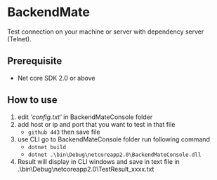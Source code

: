 # BackendMate
Test connection on your machine or server with dependency server (Telnet).

## Prerequisite
- Net core SDK 2.0 or above

## How to use
1. edit *'config.txt'* in BackendMateConsole folder
2. add host or ip and port that you want to test in that file
   - `github 443`
then save file
3. use CLI go to BackendMateConsole folder run following command
   - `dotnet build`
   - `dotnet .\bin\Debug\netcoreapp2.0\BackendMateConsole.dll`
4. Result will display in CLI windows and save in text file in .\bin\Debug\netcoreapp2.0\TestResult_xxxx.txt
